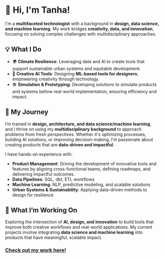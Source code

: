 
# 👋 Hi, I'm Tanha!  

I'm a **multifaceted technologist** with a background in **design, data science, and machine learning**. My work bridges **creativity, data, and innovation**, focusing on solving complex challenges with multidisciplinary approaches.  

## 💡 What I Do  
- 🌍 **Climate Resilience**: Leveraging data and AI to create tools that support sustainable urban systems and equitable development.  
- 🎨 **Creative AI Tools**: Designing **ML-based tools for designers**, empowering creativity through technology.  
- 🛠️ **Simulation & Prototyping**: Developing solutions to simulate products and systems before real-world implementation, ensuring efficiency and impact.  

## 💼 My Journey  
I’m trained in **design, architecture, and data science/machine learning**, and I thrive on using my **multidisciplinary background** to approach problems from fresh perspectives. Whether it's optimizing processes, building AI solutions, or improving decision-making, I’m passionate about creating products that are **data-driven and impactful**.  

I have hands-on experience with:
- **Product Management**: Driving the development of innovative tools and features by aligning cross-functional teams, defining roadmaps, and delivering impactful outcomes.  
- **Data Pipelines**: SQL, dbt, ETL workflows  
- **Machine Learning**: NLP, predictive modeling, and scalable solutions  
- **Urban Systems & Sustainability**: Applying data-driven methods to design for resilience  

## 🚀 What I’m Working On  
Exploring the intersection of **AI, design, and innovation** to build tools that improve both creative workflows and real-world applications. My current projects involve integrating **data science and machine learning** into products that have meaningful, scalable impact.  

### [Check out my work here!](https://www.tanhata.com/)
